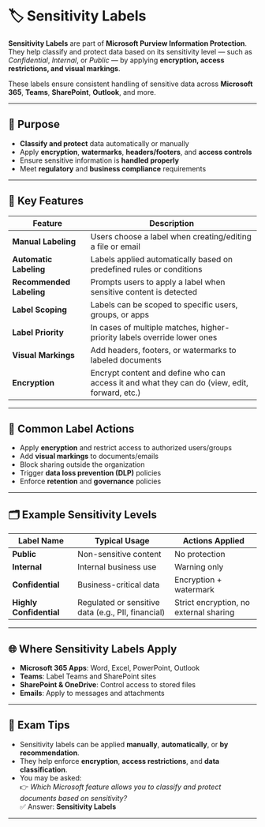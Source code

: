 # 🏷️ Sensitivity Labels

**Sensitivity Labels** are part of **Microsoft Purview Information Protection**. They help classify and protect data based on its sensitivity level — such as *Confidential*, *Internal*, or *Public* — by applying **encryption, access restrictions, and visual markings**.

These labels ensure consistent handling of sensitive data across **Microsoft 365**, **Teams**, **SharePoint**, **Outlook**, and more.

---

## 🎯 Purpose

- **Classify and protect** data automatically or manually
- Apply **encryption**, **watermarks**, **headers/footers**, and **access controls**
- Ensure sensitive information is **handled properly**
- Meet **regulatory** and **business compliance** requirements

---

## 🧰 Key Features

| Feature                  | Description |
|--------------------------|-------------|
| **Manual Labeling**       | Users choose a label when creating/editing a file or email |
| **Automatic Labeling**    | Labels applied automatically based on predefined rules or conditions |
| **Recommended Labeling**  | Prompts users to apply a label when sensitive content is detected |
| **Label Scoping**         | Labels can be scoped to specific users, groups, or apps |
| **Label Priority**        | In cases of multiple matches, higher-priority labels override lower ones |
| **Visual Markings**       | Add headers, footers, or watermarks to labeled documents |
| **Encryption**            | Encrypt content and define who can access it and what they can do (view, edit, forward, etc.) |

---

## 🔐 Common Label Actions

- Apply **encryption** and restrict access to authorized users/groups
- Add **visual markings** to documents/emails
- Block sharing outside the organization
- Trigger **data loss prevention (DLP)** policies
- Enforce **retention** and **governance** policies

---

## 🗂️ Example Sensitivity Levels

| Label Name       | Typical Usage             | Actions Applied |
|------------------|---------------------------|-----------------|
| **Public**       | Non-sensitive content      | No protection   |
| **Internal**     | Internal business use      | Warning only    |
| **Confidential** | Business-critical data     | Encryption + watermark |
| **Highly Confidential** | Regulated or sensitive data (e.g., PII, financial) | Strict encryption, no external sharing |

---

## 🌐 Where Sensitivity Labels Apply

- **Microsoft 365 Apps**: Word, Excel, PowerPoint, Outlook
- **Teams**: Label Teams and SharePoint sites
- **SharePoint & OneDrive**: Control access to stored files
- **Emails**: Apply to messages and attachments

---

## 📝 Exam Tips

- Sensitivity labels can be applied **manually**, **automatically**, or **by recommendation**.
- They help enforce **encryption**, **access restrictions**, and **data classification**.
- You may be asked:  
  👉 *Which Microsoft feature allows you to classify and protect documents based on sensitivity?*  
  ✅ Answer: **Sensitivity Labels**

---